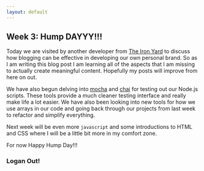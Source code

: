 ```yaml
---
layout: default
---
```


## Week 3: Hump DAYYY!!!

Today we are visited by another developer from [The Iron Yard](http://theironyard.com/) to
discuss how blogging can be effective in developing our own personal brand.
So as I am writing this blog post I am learning all of the aspects that I am 
missing to actually create meaningful content. Hopefully my posts will improve
from here on out.

We have also begun delving into [mocha](http://visionmedia.github.io/mocha/) and [chai](http://chaijs.com/) for testing out our Node.js scripts.
These tools provide a much cleaner testing interface and really make life a lot
easier. We have also been looking into new tools for how we use arrays in our code 
and going back through our projects from last week to refactor and simplify everything.

Next week will be even more `javascript` and some introductions to HTML and CSS
where I will be a little bit more in my comfort zone.

For now Happy Hump Day!!!

### Logan Out!